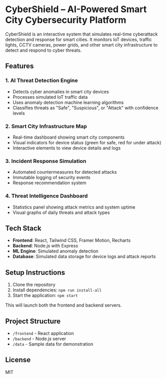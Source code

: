 # CyberShield – AI-Powered Smart City Cybersecurity Platform

CyberShield is an interactive system that simulates real-time cyberattack detection and response for smart cities. It monitors IoT devices, traffic lights, CCTV cameras, power grids, and other smart city infrastructure to detect and respond to cyber threats.

## Features

### 1. AI Threat Detection Engine
- Detects cyber anomalies in smart city devices
- Processes simulated IoT traffic data
- Uses anomaly detection machine learning algorithms
- Classifies threats as "Safe", "Suspicious", or "Attack" with confidence levels

### 2. Smart City Infrastructure Map
- Real-time dashboard showing smart city components
- Visual indicators for device status (green for safe, red for under attack)
- Interactive elements to view device details and logs

### 3. Incident Response Simulation
- Automated countermeasures for detected attacks
- Immutable logging of security events
- Response recommendation system

### 4. Threat Intelligence Dashboard
- Statistics panel showing attack metrics and system uptime
- Visual graphs of daily threats and attack types

## Tech Stack

- **Frontend**: React, Tailwind CSS, Framer Motion, Recharts
- **Backend**: Node.js with Express
- **ML Engine**: Simulated anomaly detection
- **Database**: Simulated data storage for device logs and attack reports

## Setup Instructions

1. Clone the repository
2. Install dependencies: `npm run install-all`
3. Start the application: `npm start`

This will launch both the frontend and backend servers.

## Project Structure

- `/frontend` - React application
- `/backend` - Node.js server
- `/data` - Sample data for demonstration

## License

MIT